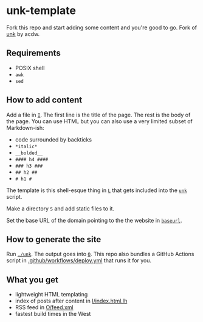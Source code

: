 # unk-template

Fork this repo and start adding some content and you're good to go. Fork of
[unk](https://sr.ht/~acdw/unk/) by acdw.

## Requirements

* POSIX shell
* `awk`
* `sed`

## How to add content

Add a file in [`I`](I). The first line is the title of the page. The rest is
the body of the page. You can use HTML but you can also use a very limited
subset of Markdown-ish:

* code surrounded by backticks
* `*italic*`
* `__bolded__`
* `#### h4 ####`
* `### h3 ###`
* `## h2 ##`
* `# h1 #`

The template is this shell-esque thing in [`L`](L) that gets included into the
[`unk`](unk) script.

Make a directory `S` and add static files to it.

Set the base URL of the domain pointing to the the website in
[`baseurl`](baseurl).

## How to generate the site

Run [`./unk`](unk). The output goes into [`O`](O). This repo also bundles a
GitHub Actions script in
[.github/workflows/deploy.yml](.github/workflows/deploy.yml) that runs it for
you.

## What you get

* lightweight HTML templating
* index of posts after content in [I/index.html.lh](I/index.html.lh)
* RSS feed in [O/feed.xml](O/feed.xml)
* fastest build times in the West
